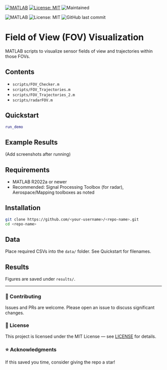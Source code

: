 <p align="left">
  <a href="https://www.mathworks.com/products/matlab.html"><img src="https://img.shields.io/badge/MATLAB-R2022a%2B-blue" alt="MATLAB"></a>
  <a href="./LICENSE"><img src="https://img.shields.io/badge/license-MIT-success" alt="License: MIT"></a>
  <img src="https://img.shields.io/badge/maintained-yes-informational" alt="Maintained">
</p>

![MATLAB](https://img.shields.io/badge/MATLAB-R2022a+-orange)
![License: MIT](https://img.shields.io/badge/License-MIT-blue.svg)
![GitHub last commit](https://img.shields.io/github/last-commit/<your-username>/<repo>)

# Field of View (FOV) Visualization

MATLAB scripts to visualize sensor fields of view and trajectories within those FOVs.

## Contents
- `scripts/FOV_Checker.m`
- `scripts/FOV_Trajectories.m`
- `scripts/FOV_Trajectories_2.m`
- `scripts/radarFOV.m`

## Quickstart
```matlab
run_demo
```

## Example Results
(Add screenshots after running)



## Requirements
- MATLAB R2022a or newer
- Recommended: Signal Processing Toolbox (for radar), Aerospace/Mapping toolboxes as noted


## Installation
```bash
git clone https://github.com/<your-username>/<repo-name>.git
cd <repo-name>
```


## Data
Place required CSVs into the `data/` folder. See Quickstart for filenames.


## Results
Figures are saved under `results/`.

---

### 🤝 Contributing
Issues and PRs are welcome. Please open an issue to discuss significant changes.

### 📜 License
This project is licensed under the MIT License — see [LICENSE](./LICENSE) for details.

### ⭐ Acknowledgments
If this saved you time, consider giving the repo a star!
